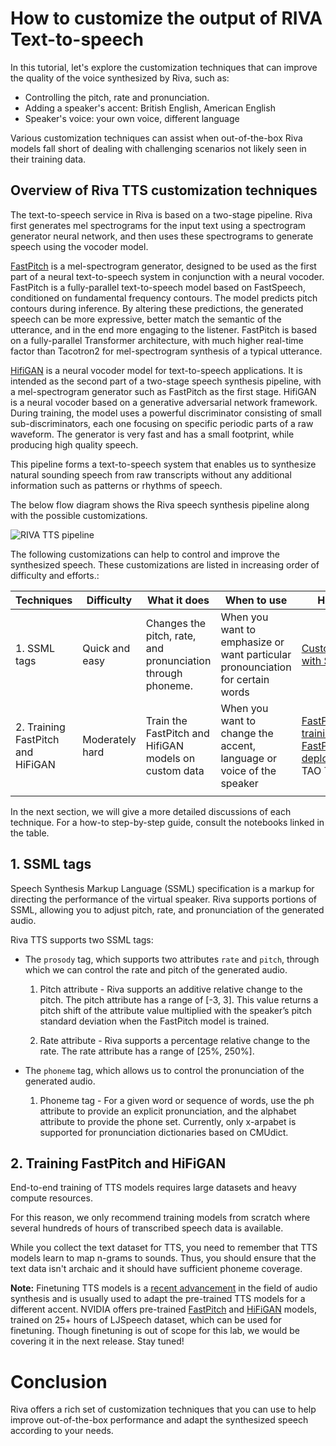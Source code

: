 # How to customize the output of RIVA Text-to-speech

In this tutorial, let's explore the customization techniques that can improve the quality of the voice synthesized by Riva, such as:

- Controlling the pitch, rate and pronunciation.
- Adding a speaker's accent: British English, American English
- Speaker's voice: your own voice, different language

Various customization techniques can assist when out-of-the-box Riva models fall short of dealing with challenging scenarios not likely seen in their training data.

## Overview of Riva TTS customization techniques

The text-to-speech service in Riva is based on a two-stage pipeline. Riva first generates mel spectrograms for the input text using a spectrogram generator neural network, and then uses these spectrograms to generate speech using the vocoder model. 

[FastPitch](https://arxiv.org/pdf/2006.06873.pdf) is a mel-spectrogram generator, designed to be used as the first part of a neural text-to-speech system in conjunction with a neural vocoder. FastPitch is a fully-parallel text-to-speech model based on FastSpeech, conditioned on fundamental frequency contours. The model predicts pitch contours during inference. By altering these predictions, the generated speech can be more expressive, better match the semantic of the utterance, and in the end more engaging to the listener. FastPitch is based on a fully-parallel Transformer architecture, with much higher real-time factor than Tacotron2 for mel-spectrogram synthesis of a typical utterance.

[HifiGAN](https://arxiv.org/pdf/2010.05646.pdf) is a neural vocoder model for text-to-speech applications. It is intended as the second part of a two-stage speech synthesis pipeline, with a mel-spectrogram generator such as FastPitch as the first stage. HifiGAN is a neural vocoder based on a generative adversarial network framework. During training, the model uses a powerful discriminator consisting of small sub-discriminators, each one focusing on specific periodic parts of a raw waveform. The generator is very fast and has a small footprint, while producing high quality speech. 

This pipeline forms a text-to-speech system that enables us to synthesize natural sounding speech from raw transcripts without any additional information such as patterns or rhythms of speech.

The below flow diagram shows the Riva speech synthesis pipeline along with the possible customizations.

![RIVA TTS pipeline](./imgs/riva-tts-customizations.png, "RIVA TTS Pipeline")

The following customizations can help to control and improve the synthesized speech. These customizations are listed in increasing order of difficulty and efforts.:

| Techniques                        | Difficulty      | What it does                                              | When to use                                                                    | How to use                                                                                                                                                                                 |
|-----------------------------------|-----------------|-----------------------------------------------------------|--------------------------------------------------------------------------------|--------------------------------------------------------------------------------------------------------------------------------------------------------------------------------------------|
| 1. SSML tags                    | Quick and easy  | Changes the pitch, rate, and pronunciation through phoneme.           | When you want to emphasize or want particular pronounciation for certain words | [Customization with SSML]( https://github.com/nvidia-riva/tutorials/blob/dev/22.05/tts-python-advanced-customization-with-ssml.ipynb)                           |
| 2. Training FastPitch and HiFiGAN  | Moderately hard | Train the FastPitch and HifiGAN models on custom data | When you want to change the accent, language or voice of the speaker           | [FastPitch/HiFiGAN training](https://github.com/nvidia-riva/tutorials/blob/dev/22.05/tts-python-advanced-pretrain-tts-tao-training.ipynb), [FastPitch/HiFiGAN deployment](https://github.com/nvidia-riva/tutorials/blob/dev/22.05/tts-python-advanced-pretrain-tts-tao-deployment.ipynb), with TAO Toolkit |
|                                   |                 |                                                           |                                                                                |                                                                                                                                                                                            |

In the next section, we will give a more detailed discussions of each technique. For a how-to step-by-step guide, consult the notebooks linked in the table.

## 1. SSML tags
Speech Synthesis Markup Language (SSML) specification is a markup for directing the performance of the virtual speaker. Riva supports portions of SSML, allowing you to adjust pitch, rate, and pronunciation of the generated audio.

Riva TTS supports two SSML tags:

- The `prosody` tag, which supports two attributes `rate` and `pitch`, through which we can control the rate and pitch of the generated audio.
    1. Pitch attribute - 
    Riva supports an additive relative change to the pitch. The pitch attribute has a range of [-3, 3]. This value returns a pitch shift of the attribute value multiplied with the speaker’s pitch standard deviation when the FastPitch model is trained. 

    2. Rate attribute -
    Riva supports a percentage relative change to the rate. The rate attribute has a range of [25%, 250%].

- The `phoneme` tag, which allows us to control the pronunciation of the generated audio.
    1. Phoneme tag -
    For a given word or sequence of words, use the ph attribute to provide an explicit pronunciation, and the alphabet attribute to provide the phone set. Currently, only x-arpabet is supported for pronunciation dictionaries based on CMUdict.

## 2. Training FastPitch and HiFiGAN

End-to-end training of TTS models requires large datasets and heavy compute resources. 

For this reason, we only recommend training models from scratch where several hundreds of hours of transcribed speech data is available.

While you collect the text dataset for TTS, you need to remember that TTS models learn to map n-grams to sounds. Thus, you should ensure that the text data isn't archaic and it should have sufficient phoneme coverage.

**Note:** Finetuning TTS models is a [recent advancement](https://paarthneekhara.github.io/tlfortts/) in the field of audio synthesis and is usually used to adapt the pre-trained TTS models for a different accent.
NVIDIA offers pre-trained [FastPitch](https://catalog.ngc.nvidia.com/orgs/nvidia/teams/tao/models/speechsynthesis_hifigan) and [HiFiGAN](https://catalog.ngc.nvidia.com/orgs/nvidia/teams/tao/models/speechsynthesis_hifigan) models, trained on 25+ hours of LJSpeech dataset, which can be used for finetuning. Though finetuning is out of scope for this lab, we would be covering it in the next release. Stay tuned!

# Conclusion

Riva offers a rich set of customization techniques that you can use to help improve out-of-the-box performance and adapt the synthesized speech according to your needs.


